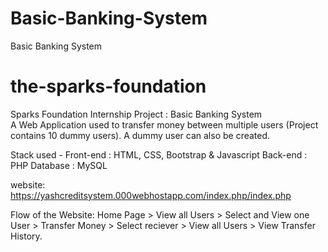 # Basic-Banking-System
Basic Banking System
# the-sparks-foundation
Sparks Foundation Internship Project : Basic Banking System  
A Web Application used to transfer money between multiple users (Project contains 10 dummy users). A dummy user can also be created. 


Stack used - 
Front-end : HTML, CSS, Bootstrap & Javascript 
Back-end : PHP 
Database : MySQL

website: https://yashcreditsystem.000webhostapp.com/index.php/index.php


Flow of the Website: Home Page > View all Users > Select and View one User > Transfer Money > Select reciever > View all Users > View Transfer History.
